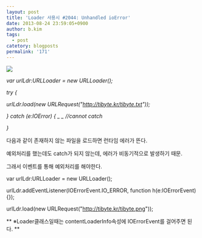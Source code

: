 ```yaml
---
layout: post
title: 'Loader 사용시 #2044: Unhandled ioError'
date: 2013-08-24 23:59:05+0900
author: b.kim
tags:
  - post
catetory: blogposts
permalink: '171'
---
```



  

![](https://raw.githubusercontent.com/tibyte/blog-res/master/legacy/171/0.png)

_var urlLdr:URLLoader = new URLLoader();_

_try {_

_urlLdr.load(new URLRequest("http://tibyte.kr/tibyte.txt"));_

_} catch (e:IOError) {  _ _  //cannot catch_

_}_

  

다음과 같이 존재하지 않는 파일을 로드하면 런타임 에러가 뜬다.

예외처리를 했는데도 catch가 되지 않는데, 에러가 비동기적으로 발생하기 때문.

그래서 이벤트를 통해 예외처리를 해야한다.

  

var urlLdr:URLLoader = new URLLoader();

urlLdr.addEventListener(IOErrorEvent.IO_ERROR, function h(e:IOErrorEvent){});

urlLdr.load(new URLRequest("http://tibyte.kr/tibyte.png"));

  

**  ※Loader클래스일때는 contentLoaderInfo속성에 IOErrorEvent를 걸어주면 된다. **

  

  

  

  

  

  

  

  


